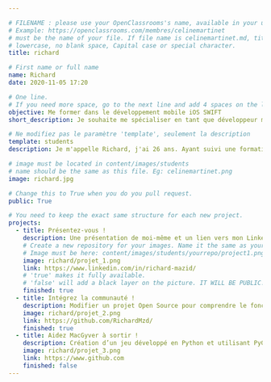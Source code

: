 ```yaml
---

# FILENAME : please use your OpenClassrooms's name, available in your url.
# Example: https://openclassrooms.com/membres/celinemartinet
# must be the name of your file. If file name is celinemartinet.md, title is celinemartinet.
# lowercase, no blank space, Capital case or special character.
title: richard

# First name or full name
name: Richard
date: 2020-11-05 17:20

# One line.
# If you need more space, go to the next line and add 4 spaces on the left, as in 'description'.
objective: Me former dans le développement mobile iOS SWIFT 
short_description: Je souhaite me spécialiser en tant que développeur mobile iOS 

# Ne modifiez pas le paramètre 'template', seulement la description
template: students
description: Je m'appelle Richard, j'ai 26 ans. Ayant suivi une formation Prép'fullstack cela ma permis de découvrir le monde de la programmation. Aujourd'hui je suis une formation Développeur d'applications iOS.

# image must be located in content/images/students
# name should be the same as this file. Eg: celinemartinet.png
image: richard.jpg

# Change this to True when you do you pull request.
public: True

# You need to keep the exact same structure for each new project.
projects:
  - title: Présentez-vous !
    description: Une présentation de moi-même et un lien vers mon LinkedIn.
    # Create a new repository for your images. Name it the same as your nickname and profile picture.
    # Image must be here: content/images/students/yourrepo/project1.png
    image: richard/projet_1.png
    link: https://www.linkedin.com/in/richard-mazid/
    # 'true' makes it fully available.
    # 'false' will add a black layer on the picture. IT WILL BE PUBLIC!
    finished: true
  - title: Intégrez la communauté !
    description: Modifier un projet Open Source pour comprendre le fonctionnement de Git, de Github et des pull requests. 
    image: richard/projet_2.png
    link: https://github.com/RichardMzd/
    finished: true
  - title: Aidez MacGyver à sortir !
    description: Création d’un jeu développé en Python et utilisant PyGame.
    image: richard/projet_3.png
    link: https://www.github.com
    finished: false
---
```


